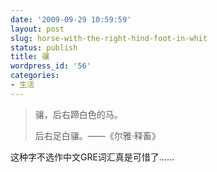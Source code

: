 ```yaml
---
date: '2009-09-29 10:59:59'
layout: post
slug: horse-with-the-right-hind-foot-in-whit
status: publish
title: 骧
wordpress_id: '56'
categories:
- 生活
---
```


> 骧，后右蹄白色的马。
> 
> 后右足白骧。——《尔雅·释畜》

这种字不选作中文GRE词汇真是可惜了……
